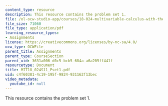 ```yaml
---
content_type: resource
description: This resource contains the problem set 1.
file: /ol-ocw-studio-app/courses/18-024-multivariable-calculus-with-theory-spring-2011/c4f603814c19195f9824931162f13bec_MIT18_024S11_Pset1.pdf
file_size: 71060
file_type: application/pdf
learning_resource_types:
- Assignments
license: https://creativecommons.org/licenses/by-nc-sa/4.0/
ocw_type: OCWFile
parent_title: Assignments
parent_type: CourseSection
parent_uid: 3631a006-d0c5-bcb5-684a-a6a205ff441f
resourcetype: Document
title: MIT18_024S11_Pset1.pdf
uid: c4f60381-4c19-195f-9824-931162f13bec
video_metadata:
  youtube_id: null
---
```

This resource contains the problem set 1.